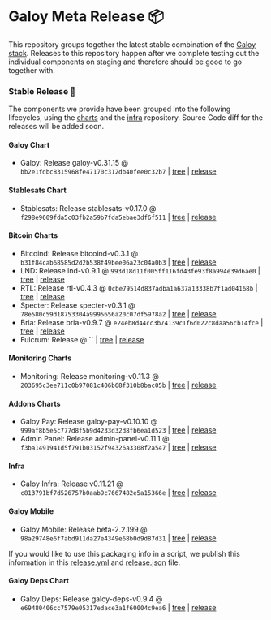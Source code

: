 # Galoy Meta Release 📦

This repository groups together the latest stable combination of the [Galoy stack](https://github.com/GaloyMoney/awesome-galoy#tech-components).
Releases to this repository happen after we complete testing out the individual components on staging and therefore should be good to go together with.

### Stable Release 🎉

The components we provide have been grouped into the following lifecycles, using the [charts](https://github.com/GaloyMoney/charts) and the [infra](https://github.com/GaloyMoney/galoy-infra) repository.
Source Code diff for the releases will be added soon.

#### Galoy Chart
- Galoy: Release galoy-v0.31.15 @ `bb2e1fdbc8315968fe47170c312db40fee0c32b7` | [tree](https://github.com/GaloyMoney/charts/tree/bb2e1fdbc8315968fe47170c312db40fee0c32b7/charts/galoy) | [release](https://github.com/GaloyMoney/charts/releases/tag/galoy-v0.31.15)

#### Stablesats Chart
- Stablesats: Release stablesats-v0.17.0 @ `f298e9609fda5c03fb2a59b7fda5ebae3df6f511` | [tree](https://github.com/GaloyMoney/charts/tree/f298e9609fda5c03fb2a59b7fda5ebae3df6f511/charts/stablesats) | [release](https://github.com/GaloyMoney/charts/releases/tag/stablesats-v0.17.0)

#### Bitcoin Charts
- Bitcoind: Release bitcoind-v0.3.1 @ `b31f84cab68585d2d2b538f49bee06a23c04a0b3` | [tree](https://github.com/GaloyMoney/charts/tree/b31f84cab68585d2d2b538f49bee06a23c04a0b3/charts/bitcoind) | [release](https://github.com/GaloyMoney/charts/releases/tag/bitcoind-v0.3.1)
- LND: Release lnd-v0.9.1 @ `993d18d11f005ff116fd43fe93f8a994e39d6ae0` | [tree](https://github.com/GaloyMoney/charts/tree/993d18d11f005ff116fd43fe93f8a994e39d6ae0/charts/lnd) | [release](https://github.com/GaloyMoney/charts/releases/tag/lnd-v0.9.1)
- RTL: Release rtl-v0.4.3 @ `0cbe79514d837adba1a637a13338b7f1ad04168b` | [tree](https://github.com/GaloyMoney/charts/tree/0cbe79514d837adba1a637a13338b7f1ad04168b/charts/rtl) | [release](https://github.com/GaloyMoney/charts/releases/tag/rtl-v0.4.3)
- Specter: Release specter-v0.3.1 @ `78e580c59d18753304a9995656a20c07df5978a2` | [tree](https://github.com/GaloyMoney/charts/tree/78e580c59d18753304a9995656a20c07df5978a2/charts/specter) | [release](https://github.com/GaloyMoney/charts/releases/tag/specter-v0.3.1)
- Bria: Release bria-v0.9.7 @ `e24eb8d44cc3b74139c1f6d022c8daa56cb14fce` | [tree](https://github.com/GaloyMoney/charts/tree/e24eb8d44cc3b74139c1f6d022c8daa56cb14fce/charts/bria) | [release](https://github.com/GaloyMoney/charts/releases/tag/bria-v0.9.7)
- Fulcrum: Release  @ `` | [tree](https://github.com/GaloyMoney/charts/tree//charts/fulcrum) | [release](https://github.com/GaloyMoney/charts/releases/tag/)

#### Monitoring Charts
- Monitoring: Release monitoring-v0.11.3 @ `203695c3ee711c0b97081c406b68f310b8bac05b` | [tree](https://github.com/GaloyMoney/charts/tree/203695c3ee711c0b97081c406b68f310b8bac05b/charts/monitoring) | [release](https://github.com/GaloyMoney/charts/releases/tag/monitoring-v0.11.3)

#### Addons Charts
- Galoy Pay: Release galoy-pay-v0.10.10 @ `999af8b5e5c777d8f5b9d4233d32d8fb6ea1d523` | [tree](https://github.com/GaloyMoney/charts/tree/999af8b5e5c777d8f5b9d4233d32d8fb6ea1d523/charts/galoy-pay) | [release](https://github.com/GaloyMoney/charts/releases/tag/galoy-pay-v0.10.10)
- Admin Panel: Release admin-panel-v0.11.1 @ `f3ba1491941d5f791b03152f94326a3308f2a547` | [tree](https://github.com/GaloyMoney/charts/tree/f3ba1491941d5f791b03152f94326a3308f2a547/charts/admin-panel) | [release](https://github.com/GaloyMoney/charts/releases/tag/admin-panel-v0.11.1)

#### Infra

- Galoy Infra: Release v0.11.21 @ `c813791bf7d526757b0aab9c7667482e5a15366e` | [tree](https://github.com/GaloyMoney/galoy-infra/tree/c813791bf7d526757b0aab9c7667482e5a15366e) | [release](https://github.com/GaloyMoney/galoy-infra/releases/tag/v0.11.21)

#### Galoy Mobile

- Galoy Mobile: Release beta-2.2.199 @ `98a29748e6f7abd911da27e4349e68b0d9d87d31` | [tree](https://github.com/GaloyMoney/galoy-mobile/tree/98a29748e6f7abd911da27e4349e68b0d9d87d31) | [release](https://github.com/GaloyMoney/galoy-mobile/releases/tag/beta-2.2.199)

If you would like to use this packaging info in a script, we publish this information in this [release.yml](./release.yml) and [release.json](./release.json) file.

#### Galoy Deps Chart
- Galoy Deps: Release galoy-deps-v0.9.4 @ `e69480406cc7579e05317edace3a1f60004c9ea6` | [tree](https://github.com/GaloyMoney/charts/tree/e69480406cc7579e05317edace3a1f60004c9ea6/charts/galoy-deps) | [release](https://github.com/GaloyMoney/charts/releases/tag/galoy-deps-v0.9.4)
